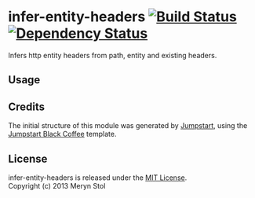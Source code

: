 # infer-entity-headers [![Build Status](https://travis-ci.org/meryn/infer-entity-headers.png?branch=master)](https://travis-ci.org/meryn/infer-entity-headers) [![Dependency Status](https://david-dm.org/meryn/infer-entity-headers.png)](https://david-dm.org/meryn/infer-entity-headers)

Infers http entity headers from path, entity and existing headers.

## Usage

## Credits

The initial structure of this module was generated by [Jumpstart](https://github.com/meryn/jumpstart), using the [Jumpstart Black Coffee](https://github.com/meryn/jumpstart-black-coffee) template.

## License

infer-entity-headers is released under the [MIT License](http://opensource.org/licenses/MIT).  
Copyright (c) 2013 Meryn Stol  